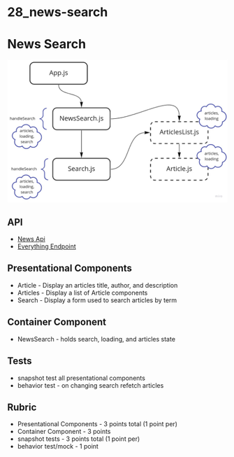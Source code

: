 # 28_news-search

# News Search

![Wireframe](https://raw.githubusercontent.com/dl-watson/28_news-search/main/public/wireframe.jpg)

## API

* [News Api](https://newsapi.org/)
* [Everything Endpoint](https://newsapi.org/docs/endpoints/everything)

## Presentational Components

* Article - Display an articles title, author, and description
* Articles - Display a list of Article components
* Search - Display a form used to search articles by term

## Container Component

* NewsSearch - holds search, loading, and articles state

## Tests

* snapshot test all presentational components
* behavior test - on changing search refetch articles

## Rubric

* Presentational Components - 3 points total (1 point per)
* Container Component - 3 points
* snapshot tests - 3 points total (1 point per)
* behavior test/mock - 1 point
